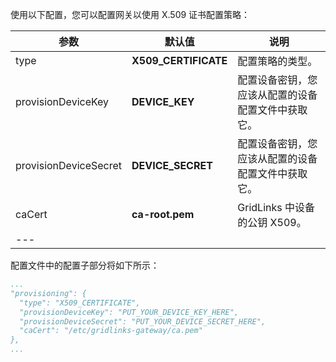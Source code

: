 使用以下配置，您可以配置网关以使用 X.509 证书配置策略：

| **参数** | **默认值** | **说明** |
|---|---|---|
| type | **X509_CERTIFICATE** | 配置策略的类型。 |
| provisionDeviceKey | **DEVICE_KEY** | 配置设备密钥，您应该从配置的设备配置文件中获取它。 |
| provisionDeviceSecret | **DEVICE_SECRET** | 配置设备密钥，您应该从配置的设备配置文件中获取它。 |
| caCert | **ca-root.pem** | GridLinks 中设备的公钥 X509。 |
| --- | | |

配置文件中的配置子部分将如下所示：
```yaml
...
"provisioning": {
  "type": "X509_CERTIFICATE",
  "provisionDeviceKey": "PUT_YOUR_DEVICE_KEY_HERE",
  "provisionDeviceSecret": "PUT_YOUR_DEVICE_SECRET_HERE",
  "caCert": "/etc/gridlinks-gateway/ca.pem"
},
...
```